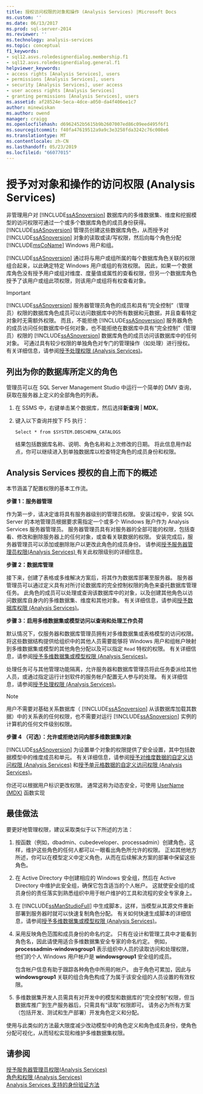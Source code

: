 ```yaml
---
title: 授权访问权限的对象和操作 (Analysis Services) |Microsoft Docs
ms.custom: ''
ms.date: 06/13/2017
ms.prod: sql-server-2014
ms.reviewer: ''
ms.technology: analysis-services
ms.topic: conceptual
f1_keywords:
- sql12.asvs.roledesignerdialog.membership.f1
- sql12.asvs.roledesignerdialog.general.f1
helpviewer_keywords:
- access rights [Analysis Services], users
- permissions [Analysis Services], users
- security [Analysis Services], user access
- user access rights [Analysis Services]
- granting permissions [Analysis Services], users
ms.assetid: af28524e-5eca-4dce-a050-da4f406ee1c7
author: minewiskan
ms.author: owend
manager: craigg
ms.openlocfilehash: d6962452b5615b9b2607007ed86c09eed495f6f1
ms.sourcegitcommit: f40fa47619512a9a9c3e3258fda3242c76c008e6
ms.translationtype: MT
ms.contentlocale: zh-CN
ms.lasthandoff: 05/23/2019
ms.locfileid: "66077015"
---
```

# <a name="authorizing-access-to-objects-and-operations-analysis-services"></a>授予对对象和操作的访问权限 (Analysis Services)
  非管理用户对 [!INCLUDE[ssASnoversion](../../includes/ssasnoversion-md.md)] 数据库内的多维数据集、维度和挖掘模型的访问权限可通过一个或多个数据库角色的成员身份获得。 [!INCLUDE[ssASnoversion](../../includes/ssasnoversion-md.md)] 管理员创建这些数据库角色，从而授予对 [!INCLUDE[ssASnoversion](../../includes/ssasnoversion-md.md)] 对象的读取或读/写权限，然后向每个角色分配 [!INCLUDE[msCoName](../../includes/msconame-md.md)] Windows 用户和组。  
  
 [!INCLUDE[ssASnoversion](../../includes/ssasnoversion-md.md)] 通过将与用户或组所属的每个数据库角色关联的权限组合起来，以此确定特定 Windows 用户或组的有效权限。 因此，如果一个数据库角色没有授予用户或组对维度、度量值或属性的查看权限，但另一个数据库角色授予了该用户或组此项权限，则该用户或组将有权查看对象。  
  
> [!IMPORTANT]  
>  [!INCLUDE[ssASnoversion](../../includes/ssasnoversion-md.md)] 服务器管理员角色的成员和具有“完全控制”（管理员）权限的数据库角色成员可以访问数据库中的所有数据和元数据，并且查看特定对象时无需额外权限。 而且，不能拒绝 [!INCLUDE[ssASnoversion](../../includes/ssasnoversion-md.md)] 服务器角色的成员访问任何数据库中任何对象，也不能拒绝在数据库中具有“完全控制”（管理员）权限的 [!INCLUDE[ssASnoversion](../../includes/ssasnoversion-md.md)] 数据库角色的成员访问该数据库中的任何对象。 可通过具有较少权限的单独角色对专门的管理操作（如处理）进行授权。 有关详细信息，请参阅[授予处理权限 (Analysis Services)](grant-process-permissions-analysis-services.md)。  
  
## <a name="list-roles-defined-for-your-database"></a>列出为你的数据库所定义的角色  
 管理员可以在 SQL Server Management Studio 中运行一个简单的 DMV 查询，获取在服务器上定义的全部角色的列表。  
  
1.  在 SSMS 中，右键单击某个数据库，然后选择**新查询** | **MDX**。  
  
2.  键入以下查询并按下 F5 执行：  
  
    ```  
    Select * from $SYSTEM.DBSCHEMA_CATALOGS  
    ```  
  
     结果包括数据库名称、说明、角色名称和上次修改的日期。 将此信息用作起点，你可以继续进入到单独数据库以检查特定角色的成员身份和权限。  
  
## <a name="top-down-overview-of-analysis-services-authorization"></a>Analysis Services 授权的自上而下的概述  
 本节涵盖了配置权限的基本工作流。  
  
 **步骤 1：服务器管理**  
  
 作为第一步，请决定谁将具有服务器级别的管理员权限。 安装过程中，安装 SQL Server 的本地管理员根据要求需指定一个或多个 Windows 账户作为 Analysis Services 服务器管理员。 服务器管理员具有对服务器的全部可能的权限，包括查看、修改和删除服务器上的任何对象，或查看关联数据的权限。 安装完成后，服务器管理员可以添加或删除账户以更改此角色的成员身份。 请参阅[授予服务器管理员权限&#40;Analysis Services&#41; ](../instances/grant-server-admin-rights-to-an-analysis-services-instance.md)有关此权限级别的详细信息。  
  
 **步骤 2：数据库管理**  
  
 接下来，创建了表格或多维解决方案后，将其作为数据库部署至服务器。 服务器管理员可以通过定义具有对所讨论数据库的完全控制权限的角色来委托数据库管理任务。 此角色的成员可以处理或查询该数据库中的对象，以及创建其他角色以访问数据库自身内的多维数据集、维度和其他对象。 有关详细信息，请参阅[授予数据库权限 (Analysis Services)](grant-database-permissions-analysis-services.md)。  
  
 **步骤 3：启用多维数据集或模型访问以查询和处理工作负荷**  
  
 默认情况下，仅服务器和数据库管理员拥有对多维数据集或表格模型的访问权限。 将这些数据结构提供给组织中的其他人员需要能够将 Windows 用户和组帐户映射到多维数据集或模型的其他角色分配以及可以指定 `Read` 特权的权限。 有关详细信息，请参阅[授予多维数据集或模型权限 (Analysis Services)](grant-cube-or-model-permissions-analysis-services.md)。  
  
 处理任务可与其他管理功能隔离，允许服务器和数据库管理员将此任务委派给其他人员，或通过指定运行计划软件的服务帐户配置无人参与的处理。 有关详细信息，请参阅[授予处理权限 (Analysis Services)](grant-process-permissions-analysis-services.md)。  
  
> [!NOTE]  
>  用户不需要对基础关系数据库（ [!INCLUDE[ssASnoversion](../../includes/ssasnoversion-md.md)] 从该数据库加载其数据）中的关系表的任何权限，也不需要对运行 [!INCLUDE[ssASnoversion](../../includes/ssasnoversion-md.md)] 实例的计算机的任何文件级别权限。  
  
 **步骤 4 （可选）：允许或拒绝访问内部多维数据集对象**  
  
 [!INCLUDE[ssASnoversion](../../includes/ssasnoversion-md.md)] 为设置单个对象的权限提供了安全设置，其中包括数据模型中的维度成员和单元。 有关详细信息，请参阅[授予对维度数据的自定义访问权限 (Analysis Services)](grant-custom-access-to-dimension-data-analysis-services.md) 和[授予单元格数据的自定义访问权限 (Analysis Services)](grant-custom-access-to-cell-data-analysis-services.md)。  
  
 你还可以根据用户标识更改权限。 通常这称为动态安全，可使用 [UserName (MDX)](/sql/mdx/username-mdx) 函数实现  
  
## <a name="best-practices"></a>最佳做法  
 要更好地管理权限，建议采取类似于以下所述的方法：  
  
1.  按函数（例如，dbadmin、cubedeveloper、processadmin）创建角色，这样，维护这些角色的任何人都可以一眼看出角色所允许的权限。 正如其他地方所述，你可以在模型定义中定义角色，从而在后续解决方案的部署中保留这些角色。  
  
2.  在 Active Directory 中创建相应的 Windows 安全组，然后在 Active Directory 中维护此安全组，确保它包含适当的个人帐户。 这就使安全组的成员身份的责任落实到熟悉组织中用于帐户维护的工具和流程的安全专家身上。  
  
3.  在 [!INCLUDE[ssManStudioFull](../../includes/ssmanstudiofull-md.md)] 中生成脚本，这样，当模型从其源文件重新部署到服务器时就可以快速复制角色分配。 有关如何快速生成脚本的详细信息，请参阅[授予多维数据集或模型权限 (Analysis Services)](grant-cube-or-model-permissions-analysis-services.md)。  
  
4.  采用反映角色范围和成员身份的命名约定。 只有在设计和管理工具中才能看到角色名，因此请使用适合多维数据集安全专家的命名约定。 例如， **processadmin-windowsgroup1** 表示组织中人员的读取访问和处理权限，他们的个人 Windows 用户帐户是 **windowsgroup1** 安全组的成员。  
  
     包含帐户信息有助于跟踪各种角色中所用的帐户。 由于角色可累加，因此与 **windowsgroup1** 关联的组合角色构成了为属于该安全组的人员设置的有效权限。  
  
5.  多维数据集开发人员需具有对开发中的模型和数据库的“完全控制”权限，但当数据库推广到生产服务器后，只需具有“读取”权限即可。 请务必为所有方案（包括开发、测试和生产部署）开发角色定义和分配。  
  
 使用与此类似的方法最大限度减少改动模型中的角色定义和角色成员身份，使角色分配可视化，从而轻松实现和维护多维数据集权限。  
  
## <a name="see-also"></a>请参阅  
 [授予服务器管理员权限&#40;Analysis Services&#41;](../instances/grant-server-admin-rights-to-an-analysis-services-instance.md)   
 [角色和权限 (Analysis Services)](roles-and-permissions-analysis-services.md)   
 [Analysis Services 支持的身份验证方法](../instances/authentication-methodologies-supported-by-analysis-services.md)  
  
  
